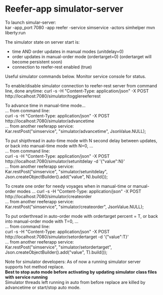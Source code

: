 # Reefer-app  simulator-server

To launch simular-server:  
kar -app_port 7080 -app reefer -service simservice -actors simhelper mvn liberty:run


The simulator state on server start is:
 - time AND order updates in manual modes (unitdelay=0)
 - order updates in manual-order mode (ordertarget=0)  (ordertarget will become persistent soon)
 - connection to reefer-rest enabled (true)


Useful simulator commands below. Monitor service console for status.


To enable/disable simulator connection to reefer-rest server from command line, done anytime: 
curl -s -H "Content-Type: application/json" -X POST http://localhost:7080/simulator/togglereeferrest


To advance time in manual-time mode...  
... from command line:  
curl -s -H "Content-Type: application/json" -X POST http://localhost:7080/simulator/advancetime  
... from another reeferapp service:  
Kar.restPost("simservice", "simulator/advancetime", JsonValue.NULL);


To put shipthread in auto-time mode with N second delay between updates, or back into manual-time mode with N=0, ...  
... from command line:  
curl -s -H "Content-Type: application/json" -X POST http://localhost:7080/simulator/setunitdelay -d '{"value":N}'  
... from another reeferapp service:  
Kar.restPost("simservice", "simulator/setunitdelay", Json.createObjectBuilder().add("value", N).build());


To create one order for needy voyages when in manual-time or manual-order modes ...
curl -s -H "Content-Type: application/json" -X POST http://localhost:7080/simulator/createorder  
... from another reeferapp service:  
Kar.restPost("simservice", "simulator/createorder", JsonValue.NULL);


To put orderthread in auto-order mode with ordertarget percent = T, or back into manual-order mode with T=0, ...  
... from command line:  
curl -s -H "Content-Type: application/json" -X POST http://localhost:7080/simulator/setordertarget -d '{"value":T}'  
... from another reeferapp service:  
Kar.restPost("simservice", "simulator/setordertarget", Json.createObjectBuilder().add("value", T).build());


Note for simulator developers:
As of now a running simulator server supports hot method replace.  
**Best to stop auto mode before activating by updating simulator class files with service running**  
Simulator threads left running in auto from before replace are killed by advancetime or start/stop auto mode.
